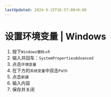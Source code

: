 ```yaml
---
lastUpdated: 2024-9-15T16:57:00+8:00
---
```


# 设置环境变量 | Windows

1. 按下```Windows徽标```+```R```
2. 输入并回车：```SystemPropertiesAdvanced```
3. 点击```环境变量```
4. 在下方的```系统变量```中双击```Path```
5. 点击```新建```
6. 输入内容
7. 保存并关闭
